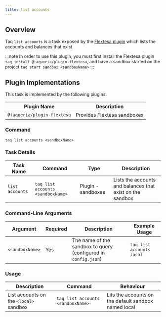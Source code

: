 ```yaml
---
title: list accounts
---
```


## Overview

Taq `list accounts` is a task exposed by the [Flextesa plugin](/docs/plugins/plugin-flextesa) which lists the accounts and balances that exist

:::note
In order to use this plugin, you must first install the Flextesa plugin `taq install @taqueria/plugin-flextesa`, and have a sandbox started on the project `taq start sandbox <sandboxName>`
:::

## Plugin Implementations

This task is implemented by the following plugins:

| Plugin Name                  | Description                       |
| ---------------------------- | --------------------------------- |
| `@taqueria/plugin-flextesa`  | Provides Flextesa sandboxes       |

### Command

```shell
taq list accounts <sandboxName>
```

### Task Details

| Task Name              | Command                             | Type                      | Description                                                  | 
| ---------------------- | ----------------------------------- | ------------------------- | ------------------------------------------------------------ |
| `list accounts`        | `taq list accounts <sandboxName>`   | Plugin - sandboxes        | Lists the accounts and balances that exist on the sandbox    |

### Command-Line Arguments

| Argument          | Required | Description                                                    | Example Usage                                         |
| ----------------- | -------- | -------------------------------------------------------------- | ----------------------------------------------------- |
| `<sandboxName>`   | Yes      | The name of the sandbox to query (configured in `config.json`) | `taq list accounts local`                             |

### Usage

| Description                               | Command                            | Behaviour                                                                     |
| ----------------------------------------- | ---------------------------------- | ----------------------------------------------------------------------------- |
| List accounts on the `<local>` sandbox    | `taq list accounts <sandboxName>`  | Lits the accounts on the default sandbox named local                          |
